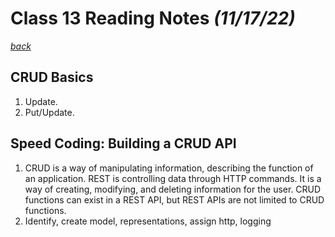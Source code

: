 # Class 13 Reading Notes *(11/17/22)*

[*back*](../README.md)

## CRUD Basics

1. Update.
2. Put/Update.

## Speed Coding: Building a CRUD API

1. CRUD is a way of manipulating information, describing the function of an application. REST is controlling data through HTTP commands. It is a way of creating, modifying, and deleting information for the user. CRUD functions can exist in a REST API, but REST APIs are not limited to CRUD functions.
2. Identify, create model, representations, assign http, logging
